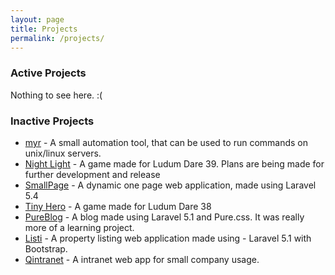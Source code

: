 ```yaml
---
layout: page
title: Projects
permalink: /projects/
---
```



### Active Projects

Nothing to see here. :(

### Inactive Projects

- [myr](https://github.com/thomasekyle/myr) - A small automation tool, that can be used to run commands on unix/linux servers.
- [Night Light](https://ldjam.com/events/ludum-dare/39/night-light) - A game made for Ludum Dare 39. Plans are being made for further development and release
- [SmallPage](https://github.com/thomasekyle/smallpage) - A dynamic one page web application, made using Laravel 5.4
- [Tiny Hero](https://ldjam.com/events/ludum-dare/38/tiny-hero) - A game made for Ludum Dare 38
- [PureBlog](https://github.com/thomasekyle/PureBlog) - A blog made using Laravel 5.1 and Pure.css. It was really more of a learning project.
- [Listi](https://github.com/thomasekyle/Listi) - A property listing web application made using - Laravel 5.1 with Bootstrap.
- [Qintranet](https://github.com/thomasekyle/Qintranet) - A intranet web app for small company usage.
